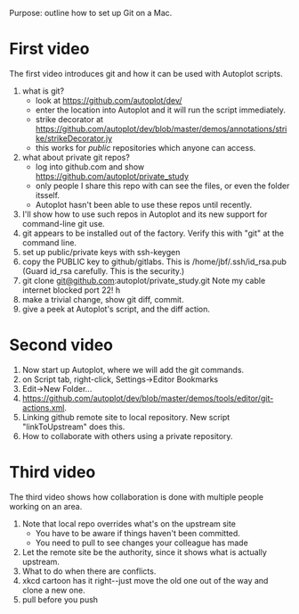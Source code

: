 Purpose: outline how to set up Git on a Mac.

# First video
The first video introduces git and how it can be used with Autoplot scripts.

1. what is git?
   - look at https://github.com/autoplot/dev/
   - enter the location into Autoplot and it will run the script immediately.
   - strike decorator at https://github.com/autoplot/dev/blob/master/demos/annotations/strike/strikeDecorator.jy
   - this works for *public* repositories which anyone can access.
2. what about private git repos?
   - log into github.com and show https://github.com/autoplot/private_study
   - only people I share this repo with can see the files, or even the folder itsself.
   - Autoplot hasn't been able to use these repos until recently.
4. I'll show how to use such repos in Autoplot and its new support for command-line git use.
5. git appears to be installed out of the factory.  Verify this with "git" at the command line.
6. set up public/private keys with ssh-keygen
7. copy the PUBLIC key to github/gitlabs.  This is /home/jbf/.ssh/id_rsa.pub  (Guard id_rsa carefully.  This is the security.)
8. git clone git@github.com:autoplot/private_study.git  Note my cable internet blocked port 22!  h
9. make a trivial change, show git diff, commit.
10. give a peek at Autoplot's script, and the diff action.

# Second video
1. Now start up Autoplot, where we will add the git commands.
2. on Script tab, right-click, Settings->Editor Bookmarks
3. Edit->New Folder...
4. https://github.com/autoplot/dev/blob/master/demos/tools/editor/git-actions.xml.
5. Linking github remote site to local repository.  New script "linkToUpstream" does this.
6. How to collaborate with others using a private repository.

# Third video 
The third video shows how collaboration is done with multiple people working on an area.

1. Note that local repo overrides what's on the upstream site
   - You have to be aware if things haven't been committed.
   - You need to pull to see changes your colleague has made
2. Let the remote site be the authority, since it shows what is actually upstream.
3. What to do when there are conflicts.
4. xkcd cartoon has it right--just move the old one out of the way and clone a new one.
5. pull before you push
